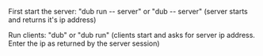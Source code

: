 First start the server:
"dub run -- server"
or
"dub -- server"
(server starts and returns it's ip address)

Run clients:
"dub"
or
"dub run"
(clients start and asks for server ip address. Enter the ip as returned by the server session)
